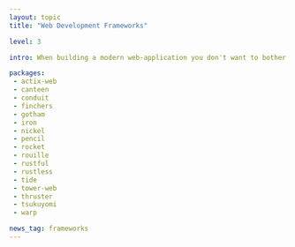 ```yaml
---
layout: topic
title: "Web Development Frameworks"

level: 3

intro: When building a modern web-application you don't want to bother on how to parse the http-header or where the route is supposed to be dispatched to. Frameworks offer exactly those features and make it quick'n'easy to build your specific app on the web-stack.

packages:
 - actix-web
 - canteen
 - conduit
 - finchers
 - gotham
 - iron
 - nickel
 - pencil
 - rocket
 - rouille
 - rustful
 - rustless
 - tide
 - tower-web
 - thruster
 - tsukuyomi
 - warp

news_tag: frameworks
---
```

